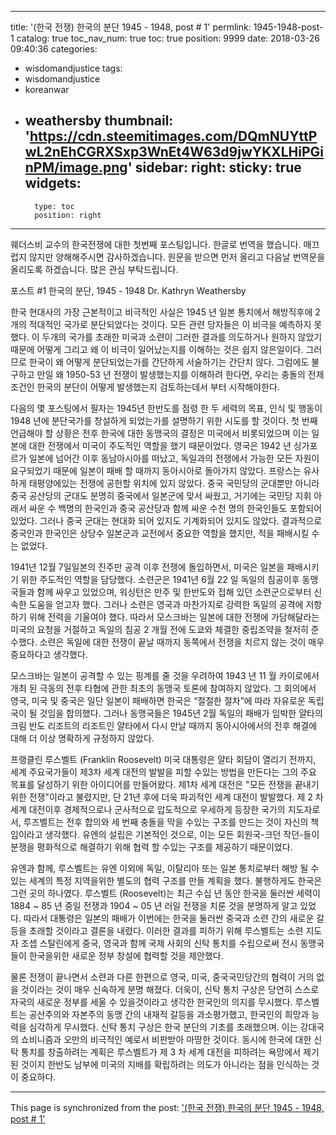 
---
title: '(한국 전쟁) 한국의 분단 1945 - 1948, post # 1'
permlink: 1945-1948-post-1
catalog: true
toc_nav_num: true
toc: true
position: 9999
date: 2018-03-26 09:40:36
categories:
- wisdomandjustice
tags:
- wisdomandjustice
- koreanwar
- weathersby
thumbnail: 'https://cdn.steemitimages.com/DQmNUYttPwL2nEhCGRXSxp3WnEt4W63d9jwYKXLHiPGinPM/image.png'
sidebar:
    right:
        sticky: true
widgets:
    -
        type: toc
        position: right
---


웨더스비 교수의 한국전쟁에 대한 첫번째 포스팅입니다. 한글로 번역을 했습니다. 
매끄럽지 않지만 양해해주시면 감사하겠습니다. 
원문을 받으면 먼저 올리고 다음날 번역문을 올리도록 하겠습니다.
많은 관심 부탁드립니다.

포스트 #1
한국의 분단, 1945 - 1948
Dr. Kathryn Weathersby



한국 현대사의 가장 근본적이고 비극적인 사실은 1945 년 일본 통치에서 해방직후에 2 개의 적대적인 국가로 분단되었다는 것이다. 모든 관련 당자들은 이 비극을 예측하지 못했다. 이 두개의 국가를 초래한 미국과 소련이 그러한 결과를 의도하거나 원하지 않았기 때문에 어떻게 그리고 왜 이 비극이 일어났는지를 이해하는 것은 쉽지 않은일이다. 그러므로 한국이 왜 어떻게 분단되었는가를 간단하게 서술하기는 간단치 않다. 그럼에도 불구하고 만일 왜 1950-53 년 전쟁이 발생했는지를 이해하려 한다면, 우리는 충돌의 전제 조건인 한국의 분단이 어떻게 발생했는지 검토하는데서 부터 시작해야한다. 

다음의 몇 포스팅에서 필자는 1945년 한반도를 점령 한 두 세력의 목표, 인식 및 행동이 1948 년에 분단국가를 창설하게 되었는가를 설명하기 위한  시도를 할 것이다. 첫 번째 언급해야 할 상황은 전후 한국에 대한 동맹국의 결정은 미국에서 비롯되었으며 이는 일본에 대한 전쟁에서 미국이 주도적인 역할을 했기 때문이었다.  영국은 1942 년 싱가포르가 일본에 넘어간 이후 동남아시아를 떠났고, 독일과의 전쟁에서 가능한 모든 자원이 요구되었기 때문에 일본이 패배 할 때까지 동아시아로 돌아가지 않았다. 프랑스는 유사하게 태평양에있는 전쟁에 공헌할 위치에 있지 않았다. 중국 국민당의 군대뿐만 아니라 중국 공산당의 군대도 분명히 중국에서 일본군에 맞서 싸웠고, 거기에는 국민당 지휘 아래서 싸운 수 백명의 한국인과 중국 공산당과 함께 싸운 수천 명의 한국인들도 포함되어있었다. 그러나 중국 군대는 현대화 되어 있지도 기계화되어 있지도 않았다. 결과적으로 중국인과 한국인은 상당수 일본군과 교전에서 중요한 역할을 했지만, 적을 패배시킬 수는 없었다. 

1941년 12월 7일일본의 진주만 공격 이후 전쟁에 돌입하면서, 미국은 일본을 패배시키기 위한 주도적인 역할을 담당했다. 소련군은 1941년 6월 22 일 독일의 침공이후 동맹국들과  함께 싸우고 있었으며, 워싱턴은 만주 및 한반도와 접해 있던 소련군으로부터 신속한 도움을 얻고자 했다. 그러나 소련은 영국과 마찬가지로 강력한 독일의 공격에 저항하기 위해 전력을 기울여야 했다. 따라서 모스크바는 일본에 대한 전쟁에 가담해달라는 미국의 요청을 거절하고 독일의 침공 2 개월 전에 도쿄와 체결한 중립조약을 철저히 준수했다. 소련은 독일에 대한 전쟁이 끝날 때까지 동쪽에서 전쟁을 치르지 않는 것이 매우 중요하다고 생각했다.

모스크바는 일본이 공격할 수 있는 핑계를 줄 것을 우려하여 1943 년 11 월 카이로에서 개최 된 극동의 전후 타협에 관한 최초의 동맹국 토론에 참여하지 않았다. 그 회의에서 영국, 미국 및 중국은 일단 일본이 패배하면 한국은 “절절한 절차”에 따라 자유로운 독립국이 될 것임을 합의했다. 그러나 동맹국들은 1945년 2월 독일의 패배가 임박한 얄타의 크림 반도 리조트의 리조트인 얄타에서 다시 만날 때까지 동아시아에서의 전후 해결에 대해 더 이상 명확하게 규정하지 않았다.

프랭클린 루스벨트 (Franklin Roosevelt) 미국 대통령은 얄타 회담이 열리기 전까지, 세계 주요국가들이 제3차 세계 대전의 발발을 피할 수있는 방법을 만든다는 그의 주요 목표를 달성하기 위한 아이디어를 만들어왔다. 제1차 세계 대전은 "모든 전쟁을 끝내기위한 전쟁"이라고 불렸지만, 단 21년 후에 더욱 파괴적인 세계 대전이 발발했다.  제 2 차 세계 대전이후 경제적으로나 군사적으로 압도적으로 우세하게 등장한 국가의 지도자로서, 루즈벨트는 전후 합의와 세 번째 충돌을 막을 수있는 구조를 만드는 것이 자신의 책임이라고 생각했다. 유엔의 설립은 기본적인  것으로, 이는 모든 회원국-크던 작던-들이 분쟁을 평화적으로 해결하기 위해 협력 할 수있는 구조를 제공하기 때문이었다. 

유엔과 함께, 루스벨트는 유엔 이외에 독일, 이탈리아 또는 일본 통치로부터 해방 될 수있는 세계의 특정 지역을위한 별도의 협력 구조를 만들 계획을 했다. 불행하게도 한국은 그런 곳의 하나였다. 루스벨트 (Roosevelt)는 최근 수십 년 동안 한국을 둘러싼 세력이 1884 ~ 85 년 중일 전쟁과 1904 ~ 05 년 러일 전쟁을 치룬 것을 분명하게 알고 있었다. 따라서 대통령은 일본의 패배가 이번에는 한국을 둘러싼 중국과 소련 간의 새로운 갈등을 초래할 것이라고 결론을 내렸다. 이러한 결과를 피하기 위해 루스벨트는 소련 지도자 조셉 스탈린에게 중국, 영국과 함께 국제 사회의 신탁 통치를 수립으로써 전시 동맹국들이 한국을위한 새로운 정부 창설에 협력할 것을 제안했다.

물론 전쟁이 끝나면서 소련과  다른 한편으로 영국, 미국, 중국국민당간의 협력이 거의 없을 것이라는 것이 매우 신속하게 분명 해졌다. 더욱이, 신탁 통치 구상은 당연히 스스로 자국의 새로운 정부를 세울 수 있을것이라고 생각한 한국인의 의지를 무시했다. 루스벨트는 공산주의와 자본주의 동맹 간의 내재적 갈등을 과소평가했고, 한국인의 희망과 능력을 심각하게 무시했다. 신탁 통치 구상은 한국 분단의 기초를 초래했으며. 이는 강대국의 쇼비니즘과 오만의 비극적인 예로서 비판받아 마땅한 것이다. 동시에 한국에 대한 신탁 통치를 창출하려는 계획은 루스벨트가 제 3 차 세계 대전을 피하려는 욕망에서 제기 된 것이지 한반도 남부에 미국의 지배를 확립하려는 의도가 아니라는 점을 인식하는 것이 중요하다.

- - -

This page is synchronized from the post: ['(한국 전쟁) 한국의 분단 1945 - 1948, post # 1'](https://steemit.com/@wisdomandjustice/1945-1948-post-1)
